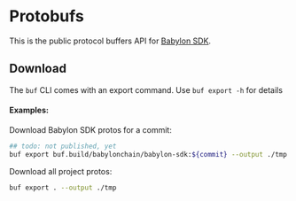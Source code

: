 # Protobufs

This is the public protocol buffers API for [Babylon SDK](https://github.com/babylonlabs-io/babylon-sdk).

## Download

The `buf` CLI comes with an export command. Use `buf export -h` for details

#### Examples:

Download Babylon SDK protos for a commit:
```bash
## todo: not published, yet
buf export buf.build/babylonchain/babylon-sdk:${commit} --output ./tmp
```

Download all project protos:
```bash
buf export . --output ./tmp
```